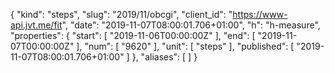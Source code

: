 {
  "kind": "steps",
  "slug": "2019/11/obcgi",
  "client_id": "https://www-api.jvt.me/fit",
  "date": "2019-11-07T08:00:01.706+01:00",
  "h": "h-measure",
  "properties": {
    "start": [
      "2019-11-06T00:00:00Z"
    ],
    "end": [
      "2019-11-07T00:00:00Z"
    ],
    "num": [
      "9620"
    ],
    "unit": [
      "steps"
    ],
    "published": [
      "2019-11-07T08:00:01.706+01:00"
    ]
  },
  "aliases": [
  ]
}
